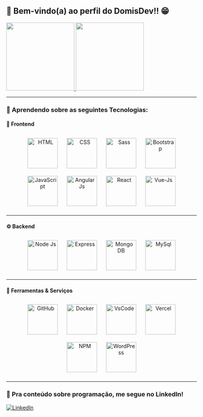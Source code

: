 ## 👋 Bem-vindo(a) ao perfil do DomisDev!! 😁

<a href="https://github.com/Domisnnet">
  <img height="180em" src="https://github-readme-stats.vercel.app/api?username=Domisnnet&show_icons=true&theme=tokyonight&include_all_commits=true&count_private=true"/>
  <img height="180em" src="https://github-readme-stats.vercel.app/api/top-langs/?username=Domisnnet&layout=compact&langs_count=6&theme=tokyonight"/>
</a>

---

### 🚀 Aprendendo sobre as seguintes Tecnologias:

#### 🎨 Frontend

<div align="center">
  <img alt="HTML" height="80" style="margin: 10px;" src="https://cdn.jsdelivr.net/gh/devicons/devicon/icons/html5/html5-plain-wordmark.svg"/>
  <img alt="CSS" height="80" style="margin: 10px;" src="https://cdn.jsdelivr.net/gh/devicons/devicon/icons/css3/css3-plain-wordmark.svg"/>
  <img alt="Sass" height="80" style="margin: 10px;" src="https://cdn.jsdelivr.net/gh/devicons/devicon/icons/sass/sass-original.svg"/>
  <img alt="Bootstrap" height="80" style="margin: 10px;" src="https://cdn.jsdelivr.net/gh/devicons/devicon/icons/bootstrap/bootstrap-original-wordmark.svg"/>
  <img alt="JavaScript" height="80" style="margin: 10px;" src="https://cdn.jsdelivr.net/gh/devicons/devicon/icons/javascript/javascript-plain.svg"/>
  <img alt="Angular Js" height="80" style="margin: 10px;" src="https://cdn.jsdelivr.net/gh/devicons/devicon/icons/angularjs/angularjs-plain-wordmark.svg"/>
  <img alt="React" height="80" style="margin: 10px;" src="https://cdn.jsdelivr.net/gh/devicons/devicon/icons/react/react-original-wordmark.svg"/>
  <img alt="Vue-Js" height="80" style="margin: 10px;" src="https://cdn.jsdelivr.net/gh/devicons/devicon/icons/vuejs/vuejs-original-wordmark.svg"/> 
</div>

---

#### ⚙️ Backend

<div align="center">
  <img alt="Node Js" height="80" style="margin: 10px;" src="https://cdn.jsdelivr.net/gh/devicons/devicon/icons/nodejs/nodejs-original-wordmark.svg"/>
  <img alt="Express" height="80" style="margin: 10px;" src="https://upload.wikimedia.org/wikipedia/commons/6/64/Expressjs.png"/>
  <img alt="Mongo DB" height="80" style="margin: 10px;" src="https://cdn.jsdelivr.net/gh/devicons/devicon/icons/mongodb/mongodb-original-wordmark.svg"/>
  <img alt="MySql" height="80" style="margin: 10px;" src="https://cdn.jsdelivr.net/gh/devicons/devicon/icons/mysql/mysql-original-wordmark.svg"/>
</div>

---

#### 🧰 Ferramentas & Serviços

<div align="center">
  <img alt="GitHub" height="80" style="margin: 10px;" src="https://github.githubassets.com/images/modules/logos_page/GitHub-Mark.png"/>
  <img alt="Docker" height="80" style="margin: 10px;" src="https://cdn.jsdelivr.net/gh/devicons/devicon/icons/docker/docker-original-wordmark.svg"/>
  <img alt="VsCode" height="80" style="margin: 10px;" src="https://cdn.jsdelivr.net/gh/devicons/devicon/icons/vscode/vscode-plain-wordmark.svg"/>
  <img alt="Vercel" height="80" style="margin: 10px;" src="https://upload.wikimedia.org/wikipedia/commons/a/a1/Vercel_logo_%282022%29.png"/>
  <img alt="NPM" height="80" style="margin: 10px;" src="https://cdn.jsdelivr.net/gh/devicons/devicon/icons/npm/npm-original-wordmark.svg"/>
  <img alt="WordPress" height="80" style="margin: 10px;" src="https://upload.wikimedia.org/wikipedia/commons/thumb/9/98/WordPress_blue_logo.svg/2048px-WordPress_blue_logo.svg.png"/>
</div>

---

### 📲 Pra conteúdo sobre programação, me segue no LinkedIn!

<a href="https://www.linkedin.com/in/dominique-marcelino-gon%C3%A7alves-09b871331/" target="_blank">
  <img src="https://img.shields.io/badge/-LinkedIn-%230077B5?style=for-the-badge&logo=linkedin&logoColor=white" alt="LinkedIn">
</a>